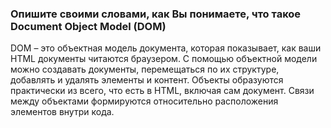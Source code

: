 ### Опишите своими словами, как Вы понимаете, что такое Document Object Model (DOM)

DOM – это объектная модель документа, которая показывает, как ваши HTML документы читаются браузером. С помощью объектной модели можно создавать документы, перемещаться по их структуре, добавлять и удалять элементы и контент. Объекты образуются практически из всего, что есть в HTML, включая сам документ. Связи между объектами формируются относительно расположения элементов внутри кода.
